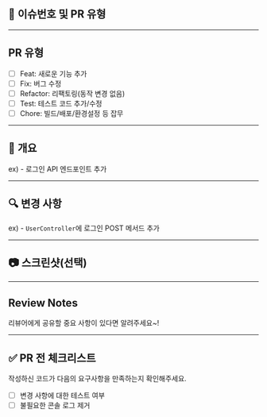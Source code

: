## 📌 이슈번호 및 PR 유형
<!-- closed #이슈번호 -->

---

## PR 유형 
- [ ] Feat: 새로운 기능 추가
- [ ] Fix: 버그 수정
- [ ] Refactor: 리팩토링(동작 변경 없음)
- [ ] Test: 테스트 코드 추가/수정
- [ ] Chore: 빌드/배포/환경설정 등 잡무

---

## 📝 개요
<!-- 이번 PR에서 어떤 작업을 했는지 간단히 설명 -->
ex) - 로그인 API 엔드포인트 추가

---

## 🔍 변경 사항
<!-- 주요 변경 내용 리스트 -->
ex) - `UserController`에 로그인 POST 메서드 추가

---

## 📷 스크린샷(선택)
<!-- API 응답 포스트맨 예시 등 -->

---

## Review Notes 
리뷰어에게 공유할 중요 사항이 있다면 알려주세요~!

---

## ✅ PR 전 체크리스트
작성하신 코드가 다음의 요구사항을 만족하는지 확인해주세요. 

- [ ] 변경 사항에 대한 테스트 여부
- [ ] 불필요한 콘솔 로그 제거
